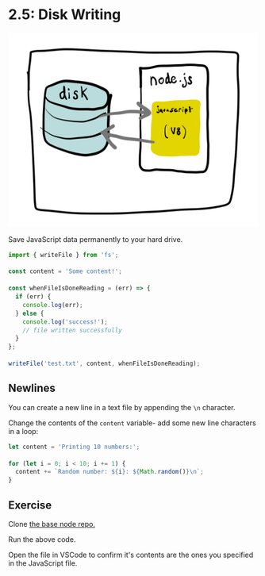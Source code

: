 # 2.5: Disk Writing

![](../.gitbook/assets/disk-node.jpg)

Save JavaScript data permanently to your hard drive.

```javascript
import { writeFile } from 'fs';

const content = 'Some content!';

const whenFileIsDoneReading = (err) => {
  if (err) {
    console.log(err);
  } else {
    console.log('success!');
    // file written successfully
  }
};

writeFile('test.txt', content, whenFileIsDoneReading);
```

## Newlines

You can create a new line in a text file by appending the `\n` character.

Change the contents of the `content` variable- add some new line characters in a loop:

```javascript
let content = 'Printing 10 numbers:';

for (let i = 0; i < 10; i += 1) {
  content += `Random number: ${i}: ${Math.random()}\n`;
}
```

## Exercise

Clone [the base node repo.](https://github.com/rocketacademy/base-node-swe1)

Run the above code.

Open the file in VSCode to confirm it's contents are the ones you specified in the JavaScript file.
